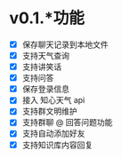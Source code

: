 # v0.1.*功能

- [x] 保存聊天记录到本地文件
- [x] 支持天气查询
- [x] 支持讲笑话
- [x] 支持问答
- [x] 保存登录信息
- [x] 接入 知心天气 api
- [x] 支持群文明维护
- [x] 支持群聊 @ 回答问题功能
- [x] 支持自动添加好友
- [x] 支持知识库内容回复